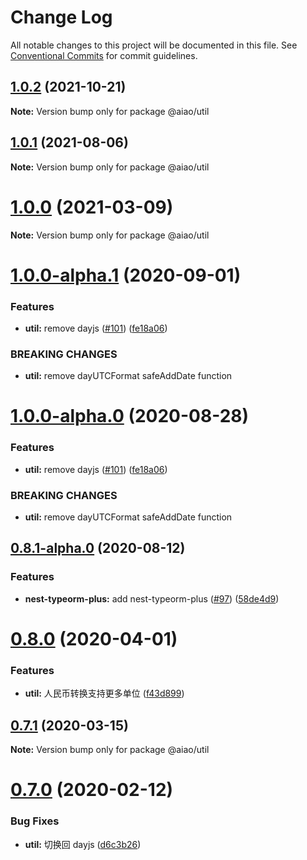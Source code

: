 # Change Log

All notable changes to this project will be documented in this file.
See [Conventional Commits](https://conventionalcommits.org) for commit guidelines.

## [1.0.2](https://github.com/aiao-io/aiao/compare/@aiao/util@1.0.0...@aiao/util@1.0.2) (2021-10-21)

**Note:** Version bump only for package @aiao/util

## [1.0.1](https://github.com/aiao-io/aiao/compare/@aiao/util@1.0.0-alpha.1...@aiao/util@1.0.1) (2021-08-06)

**Note:** Version bump only for package @aiao/util

# [1.0.0](https://github.com/aiao-io/aiao/compare/@aiao/util@1.0.0-alpha.1...@aiao/util@1.0.0) (2021-03-09)

**Note:** Version bump only for package @aiao/util

# [1.0.0-alpha.1](https://github.com/aiao-io/aiao/compare/@aiao/util@0.8.1-alpha.0...@aiao/util@1.0.0-alpha.1) (2020-09-01)

### Features

- **util:** remove dayjs ([#101](https://github.com/aiao-io/aiao/issues/101)) ([fe18a06](https://github.com/aiao-io/aiao/commit/fe18a060ba8eb62140e7c8de44c5567044edbc95))

### BREAKING CHANGES

- **util:** remove dayUTCFormat safeAddDate function

# [1.0.0-alpha.0](https://github.com/aiao-io/aiao/compare/@aiao/util@0.8.1-alpha.0...@aiao/util@1.0.0-alpha.0) (2020-08-28)

### Features

- **util:** remove dayjs ([#101](https://github.com/aiao-io/aiao/issues/101)) ([fe18a06](https://github.com/aiao-io/aiao/commit/fe18a060ba8eb62140e7c8de44c5567044edbc95))

### BREAKING CHANGES

- **util:** remove dayUTCFormat safeAddDate function

## [0.8.1-alpha.0](https://github.com/aiao-io/aiao/compare/@aiao/util@0.8.0...@aiao/util@0.8.1-alpha.0) (2020-08-12)

### Features

- **nest-typeorm-plus:** add nest-typeorm-plus ([#97](https://github.com/aiao-io/aiao/issues/97)) ([58de4d9](https://github.com/aiao-io/aiao/commit/58de4d9f6595824d86f59d4018ea4065c84f58fa))

# [0.8.0](https://github.com/aiao-io/aiao/compare/@aiao/util@0.7.1...@aiao/util@0.8.0) (2020-04-01)

### Features

- **util:** 人民币转换支持更多单位 ([f43d899](https://github.com/aiao-io/aiao/commit/f43d899ac09154afa75eb5253644fede4a71f73c))

## [0.7.1](https://github.com/aiao-io/aiao/compare/@aiao/util@0.7.0...@aiao/util@0.7.1) (2020-03-15)

**Note:** Version bump only for package @aiao/util

# [0.7.0](https://github.com/aiao-io/aiao/compare/@aiao/util@0.6.0...@aiao/util@0.7.0) (2020-02-12)

### Bug Fixes

- **util:** 切换回 dayjs ([d6c3b26](https://github.com/aiao-io/aiao/commit/d6c3b26e80b44c907d886805c117561b91055403))
